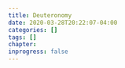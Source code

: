 ```yaml
---
title: Deuteronomy
date: 2020-03-28T20:22:07-04:00
categories: []
tags: []
chapter: 
inprogress: false
---
```


